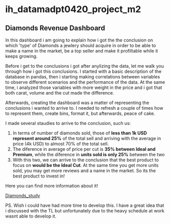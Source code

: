 # ih_datamadpt0420_project_m2

## Diamonds Revenue Dashboard

In this dashboard i am going to explain how i got the the conclusion on which 'type' of Diamonds a jewlery should acquire in order to be able to make a name in the market, be a top seller and make it profiltable while it keeps growing.

Before i get to the conclusions i got after anylizing the data, let me walk you through how i got this conclusions.
I started with a basic description of the database in pandas, then i starting making correlations between variables to observe different scenarios and the performance of the data. At the same time, i analyzed those variables with more weight in the price and i got that both carat, volume and the cut made the difference.

Afterwards, creating the dashboard was a matter of representing the conclusions i wanted to arrive to. I needed to refresh a couple of times how to represent them, create bins, format it, but afterwards, peace of cake.

I made several staudies to arrive to the conclusion, such us:
1. In terms of number of diamonds sold, those of **less than 1k USD represent around 25%** of the total sell and arriving with the average in price (4k USD) to almost 70% of the total sell. 
2. The diference in average of price per cut is **35% between Ideal and Premium**, while the diference in **units sold is only 25%** between the two
3. With this two, we can arrive to the conclusion that the best product to focus on **would be the Ideal Cut**. At the same time you get more units sold, you may get more reviews and a name in the market. So its the best product to invest in!

Here you can find more information about it!

[Diamonds_study](https://public.tableau.com/profile/luis.perez.de.miguel#!/vizhome/DiamondsRevenue-LuisPerez1/DiamonsRevenue?publish=yes)

PS. Wish i could have had more time to develop this. I have a great idea that i discussed with the TL but unfortunately due to the heavy schedule at work wasnt able to develop it.
